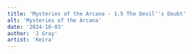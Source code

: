 ```yaml
---
title: 'Mysteries of the Arcana - 1.5 The Devil''s Doubt'
alt: 'Mysteries of the Arcana'
date: '2024-10-03'
author: 'J Gray'
artist: 'Keira'
---
```


